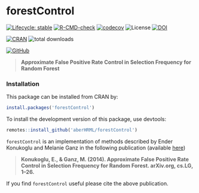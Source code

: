 # forestControl

[![Lifecycle: stable](https://img.shields.io/badge/lifecycle-stable-brightgreen.svg)](https://lifecycle.r-lib.org/articles/stages.html#stable) [![R-CMD-check](https://github.com/aberHRML/forestControl/workflows/R-CMD-check/badge.svg)](https://github.com/aberHRML/forestControl/actions) [![codecov](https://codecov.io/gh/aberHRML/forestControl/branch/master/graph/badge.svg)](https://codecov.io/gh/aberHRML/forestControl) ![License](https://img.shields.io/badge/license-MIT-blue.svg "MIT") [![DOI](https://zenodo.org/badge/81975326.svg)](https://zenodo.org/badge/latestdoi/81975326)

[![CRAN](https://www.r-pkg.org/badges/version/forestControl)](https://cran.r-project.org/web/packages/forestControl/index.html)
![total downloads](https://cranlogs.r-pkg.org/badges/grand-total/forestControl?color=red)

[![GitHub](https://img.shields.io/github/v/release/aberHRML/forestControl?color=brightgreen&label=GitHub%20Version)](https://github.com/aberHRML/forestControl/releases)
> __Approximate False Positive Rate Control in Selection Frequency for Random Forest__

### Installation


This package can be installed from CRAN by:

```R
install.packages('forestControl')
```

To install the development version of this package, use devtools:

```R
remotes::install_github('aberHRML/forestControl')
```


`forestControl` is an implementation of methods described by Ender Konukoglu and Melanie Ganz in the following publication (available [here](http://arxiv.org/abs/1410.2838))

>__Konukoglu, E., & Ganz, M. (2014). Approximate False Positive Rate Control in Selection Frequency for Random Forest. arXiv.org, cs.LG, 1–26.__

If you find `forestControl` useful please cite the above publication.
